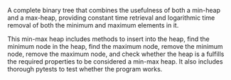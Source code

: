 A complete binary tree that combines the usefulness of both
a min-heap and a max-heap, providing constant time retrieval
and logarithmic time removal of both the minimum and maximum
elements in it.

This min-max heap includes methods to insert into the heap, 
find the minimum node in the heap, find the maximum node, 
remove the minimum node, remove the maximum node, and check 
whether the heap is a fulfills the required properties to be 
considered a min-max heap. It also includes thorough pytests 
to test whether the program works.
